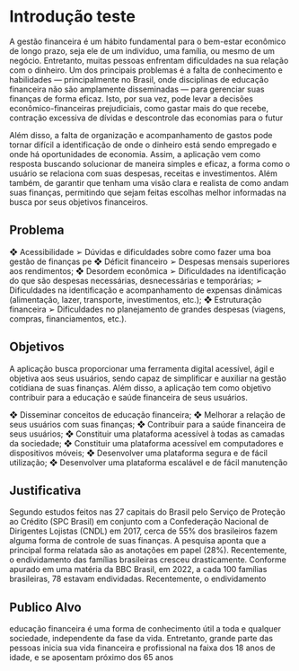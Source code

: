 # Introdução teste
A gestão financeira é um hábito fundamental para o bem-estar econômico de longo prazo, seja ele de um indivíduo, uma família, ou mesmo de um negócio. Entretanto, muitas pessoas enfrentam dificuldades na sua relação com o dinheiro. Um dos principais problemas é a falta de conhecimento e habilidades — principalmente no Brasil, onde disciplinas de educação financeira não são amplamente disseminadas — para gerenciar suas finanças de forma eficaz. Isto, por sua vez, pode levar a decisões econômico-financeiras prejudiciais, como gastar mais do que recebe, contração excessiva de dívidas e descontrole das economias para o futur

Além disso, a falta de organização e acompanhamento de gastos pode tornar difícil a identificação de onde o dinheiro está sendo empregado e onde há oportunidades de economia.
Assim, a aplicação vem como resposta buscando solucionar de maneira simples e eficaz, a forma como o usuário se relaciona com suas despesas, receitas e investimentos. Além também, de garantir que tenham uma visão clara e realista de como andam suas finanças, permitindo que sejam feitas escolhas melhor informadas na busca por seus objetivos financeiros.

## Problema

❖	Acessibilidade
➢	Dúvidas e dificuldades sobre como fazer uma boa gestão de finanças pe
❖	Déficit financeiro
➢	Despesas mensais superiores aos rendimentos;
❖	Desordem econômica
➢	Dificuldades na identificação do que são despesas necessárias, desnecessárias e temporárias;
➢	Dificuldades na identificação e acompanhamento de expensas dinâmicas (alimentação, lazer, transporte, investimentos, etc.);
❖	Estruturação financeira
➢	Dificuldades no planejamento de grandes despesas (viagens, compras, financiamentos, etc.).
## Objetivos
A aplicação busca proporcionar uma ferramenta digital acessível, ágil e objetiva aos seus usuários, sendo capaz de simplificar e auxiliar na gestão cotidiana de suas finanças. Além disso, a aplicação tem como objetivo contribuir para a educação e saúde financeira de seus usuários.

❖	Disseminar conceitos de educação financeira;
❖	Melhorar a relação de seus usuários com suas finanças;
❖	Contribuir para a saúde financeira de seus usuários;
❖	Constituir uma plataforma acessível à todas as camadas da sociedade;
❖	Constituir uma plataforma acessível em computadores e dispositivos móveis;
❖	Desenvolver uma plataforma segura e de fácil utilização;
❖	Desenvolver uma plataforma escalável e de fácil manutenção

## Justificativa
Segundo estudos feitos nas 27 capitais do Brasil pelo Serviço de Proteção ao Crédito (SPC Brasil) em conjunto com a Confederação Nacional de Dirigentes Lojistas (CNDL) em 2017, cerca de 55% dos brasileiros fazem alguma forma de controle de suas finanças. A pesquisa aponta que a principal forma relatada são as anotações em papel (28%). Recentemente, o endividamento das famílias brasileiras cresceu drasticamente. Conforme apurado em uma matéria da BBC Brasil, em 2022, a cada 100 famílias brasileiras, 78 estavam endividadas.
Recentemente, o endividamento

## Publico Alvo

 educação financeira é uma forma de conhecimento útil a toda e qualquer sociedade, independente da fase da vida. Entretanto, grande parte das pessoas inicia sua vida financeira e profissional na faixa dos 18 anos de idade, e se aposentam próximo dos 65 anos 
